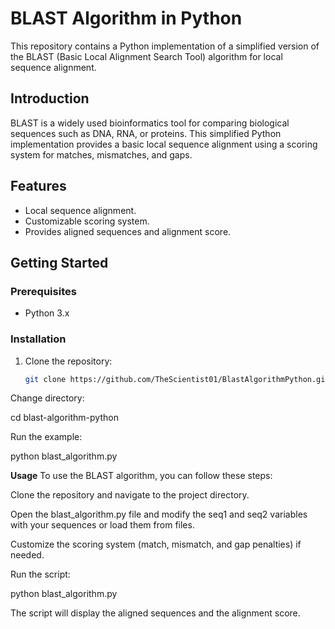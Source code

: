 # BLAST Algorithm in Python

This repository contains a Python implementation of a simplified version of the BLAST (Basic Local Alignment Search Tool) algorithm for local sequence alignment.

## Introduction

BLAST is a widely used bioinformatics tool for comparing biological sequences such as DNA, RNA, or proteins. This simplified Python implementation provides a basic local sequence alignment using a scoring system for matches, mismatches, and gaps.

## Features

- Local sequence alignment.
- Customizable scoring system.
- Provides aligned sequences and alignment score.

## Getting Started

### Prerequisites

- Python 3.x

### Installation

1. Clone the repository:

   ```bash
   git clone https://github.com/TheScientist01/BlastAlgorithmPython.git
Change directory:

cd blast-algorithm-python

Run the example:

python blast_algorithm.py

**Usage**
To use the BLAST algorithm, you can follow these steps:

Clone the repository and navigate to the project directory.

Open the blast_algorithm.py file and modify the seq1 and seq2 variables with your sequences or load them from files.

Customize the scoring system (match, mismatch, and gap penalties) if needed.

Run the script:

python blast_algorithm.py

The script will display the aligned sequences and the alignment score.


